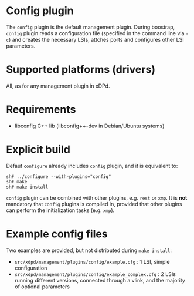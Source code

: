 
Config plugin
=============

The `config` plugin is the default management plugin. During boostrap, `config` plugin reads a configuration file (specified in the command line via `-c`) and creates the necessary LSIs, attches ports and configures other LSI parameters.

Supported platforms (drivers)
=============================

All, as for any management plugin in xDPd.

Requirements
============

- libconfig C++ lib (libconfig++-dev in Debian/Ubuntu systems)


Explicit build
==============

Defaut `configure` already includes `config` plugin, and it is equivalent to:

	sh# ../configure --with-plugins="config" 
	sh# make  
	sh# make install

`config` plugin can be combined with other plugins, e.g. `rest` or `xmp`. It is **not** mandatory that `config` plugins is compiled in, provided that other plugins can perform the initialization tasks (e.g. `xmp`).

Example config files
====================

Two examples are provided, but not distributed during `make install`:

* `src/xdpd/management/plugins/config/example.cfg` : 1 LSI, simple configuration
* `src/xdpd/management/plugins/config/example_complex.cfg` : 2 LSIs running different versions, connected through a vlink, and the majority of optional parameters
